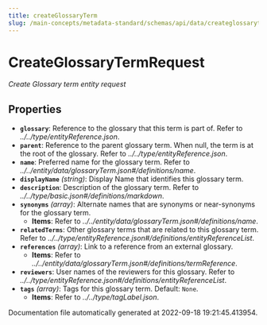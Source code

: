 ```yaml
---
title: createGlossaryTerm
slug: /main-concepts/metadata-standard/schemas/api/data/createglossaryterm
---
```


# CreateGlossaryTermRequest

*Create Glossary term entity request*

## Properties

- **`glossary`**: Reference to the glossary that this term is part of. Refer to *../../type/entityReference.json*.
- **`parent`**: Reference to the parent glossary term. When null, the term is at the root of the glossary. Refer to *../../type/entityReference.json*.
- **`name`**: Preferred name for the glossary term. Refer to *../../entity/data/glossaryTerm.json#/definitions/name*.
- **`displayName`** *(string)*: Display Name that identifies this glossary term.
- **`description`**: Description of the glossary term. Refer to *../../type/basic.json#/definitions/markdown*.
- **`synonyms`** *(array)*: Alternate names that are synonyms or near-synonyms for the glossary term.
  - **Items**: Refer to *../../entity/data/glossaryTerm.json#/definitions/name*.
- **`relatedTerms`**: Other glossary terms that are related to this glossary term. Refer to *../../type/entityReference.json#/definitions/entityReferenceList*.
- **`references`** *(array)*: Link to a reference from an external glossary.
  - **Items**: Refer to *../../entity/data/glossaryTerm.json#/definitions/termReference*.
- **`reviewers`**: User names of the reviewers for this glossary. Refer to *../../type/entityReference.json#/definitions/entityReferenceList*.
- **`tags`** *(array)*: Tags for this glossary term. Default: `None`.
  - **Items**: Refer to *../../type/tagLabel.json*.


Documentation file automatically generated at 2022-09-18 19:21:45.413954.
